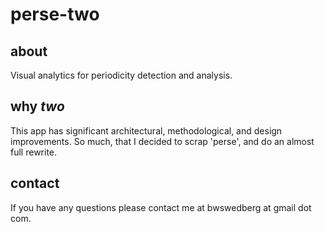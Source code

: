 # perse-two

## about
Visual analytics for periodicity detection and analysis. 

## why *two*
This app has significant architectural, methodological, and design improvements. So much, that I decided to scrap 'perse', and do an almost full rewrite.

## contact
If you have any questions please contact me at bwswedberg at gmail dot com.